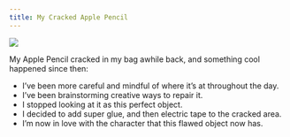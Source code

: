 ```yaml
---
title: My Cracked Apple Pencil
---
```


![][image-1]

My Apple Pencil cracked in my bag awhile back, and something cool happened since then:

- I’ve been more careful and mindful of where it’s at throughout the day.
- I’ve been brainstorming creative ways to repair it.
- I stopped looking at it as this perfect object.
- I decided to add super glue, and then electric tape to the cracked area.
- I’m now in love with the character that this flawed object now has.

[image-1]:	https://dl.dropboxusercontent.com/s/gbz453cjwff4vxn/IMG_2333.JPG